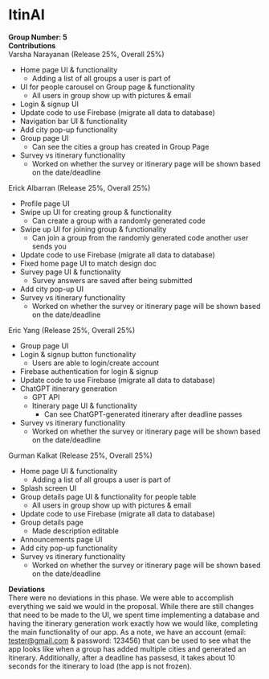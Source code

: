 # ItinAI
**Group Number: 5**<br>
**Contributions**<br>
Varsha Narayanan (Release 25%, Overall 25%)
- Home page UI & functionality
    - Adding a list of all groups a user is part of
- UI for people carousel on Group page & functionality
    - All users in group show up with pictures & email
- Login & signup UI
- Update code to use Firebase (migrate all data to database)
- Navigation bar UI & functionality
- Add city pop-up functionality
- Group page UI
    - Can see the cities a group has created in Group Page
- Survey vs itinerary functionality
    - Worked on whether the survey or itinerary page will be shown based on the date/deadline

Erick Albarran (Release 25%, Overall 25%)
- Profile page UI
- Swipe up UI for creating group & functionality
    - Can create a group with a randomly generated code
- Swipe up UI for joining group & functionality
    - Can join a group from the randomly generated code another user sends you
- Update code to use Firebase (migrate all data to database)
- Fixed home page UI to match design doc
- Survey page UI & functionality
    - Survey answers are saved after being submitted
- Add city pop-up UI
- Survey vs itinerary functionality
    - Worked on whether the survey or itinerary page will be shown based on the date/deadline

Eric Yang (Release 25%, Overall 25%)
- Group page UI
- Login & signup button functionality
    - Users are able to login/create account
- Firebase authentication for login & signup
- Update code to use Firebase (migrate all data to database)
- ChatGPT itinerary generation
    - GPT API
    - Itinerary page UI & functionality
        - Can see ChatGPT-generated itinerary after deadline passes
- Survey vs itinerary functionality
    - Worked on whether the survey or itinerary page will be shown based on the date/deadline

Gurman Kalkat (Release 25%, Overall 25%)
- Home page UI & functionality
    - Adding a list of all groups a user is part of
- Splash screen UI
- Group details page UI & functionality for people table
    - All users in group show up with pictures & email
- Update code to use Firebase (migrate all data to database)
- Group details page
    - Made description editable
- Announcements page UI
- Add city pop-up functionality
- Survey vs itinerary functionality
    - Worked on whether the survey or itinerary page will be shown based on the date/deadline
    
**Deviations**<br>
There were no deviations in this phase. We were able to accomplish everything we said we would in the proposal. While there are still changes that need to be made to the UI, we spent time implementing a database and having the itinerary generation work exactly how we would like, completing the main functionality of our app. As a note, we have an account (email: tester@gmail.com & password: 123456) that can be used to see what the app looks like when a group has added multiple cities and generated an itinerary. Additionally, after a deadline has passesd, it takes about 10 seconds for the itinerary to load (the app is not frozen).

